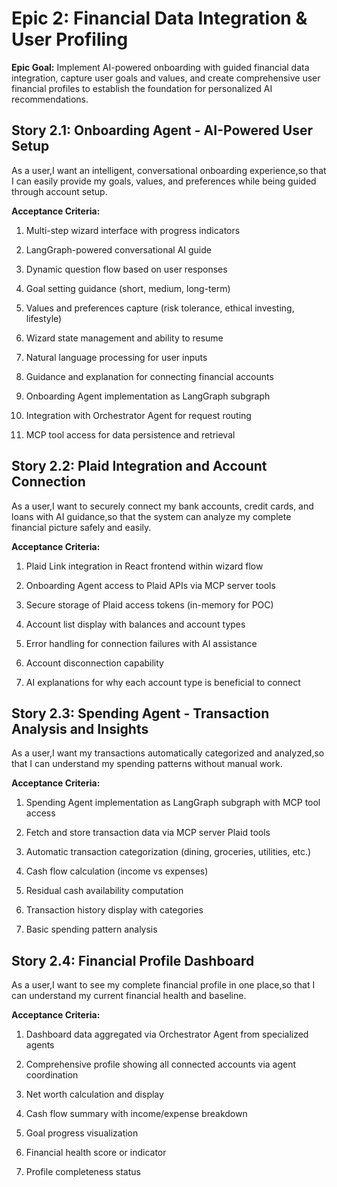 # Epic 2: Financial Data Integration & User Profiling

**Epic Goal:** Implement AI-powered onboarding with guided financial data integration, capture user goals and values, and create comprehensive user financial profiles to establish the foundation for personalized AI recommendations.

## Story 2.1: Onboarding Agent - AI-Powered User Setup

As a user,I want an intelligent, conversational onboarding experience,so that I can easily provide my goals, values, and preferences while being guided through account setup.

**Acceptance Criteria:**

1.  Multi-step wizard interface with progress indicators
    
2.  LangGraph-powered conversational AI guide
    
3.  Dynamic question flow based on user responses
    
4.  Goal setting guidance (short, medium, long-term)
    
5.  Values and preferences capture (risk tolerance, ethical investing, lifestyle)
    
6.  Wizard state management and ability to resume
    
7.  Natural language processing for user inputs
    
8.  Guidance and explanation for connecting financial accounts
    
9.  Onboarding Agent implementation as LangGraph subgraph
    
10.  Integration with Orchestrator Agent for request routing
    
11.  MCP tool access for data persistence and retrieval
    

## Story 2.2: Plaid Integration and Account Connection

As a user,I want to securely connect my bank accounts, credit cards, and loans with AI guidance,so that the system can analyze my complete financial picture safely and easily.

**Acceptance Criteria:**

1.  Plaid Link integration in React frontend within wizard flow
    
2.  Onboarding Agent access to Plaid APIs via MCP server tools
    
3.  Secure storage of Plaid access tokens (in-memory for POC)
    
4.  Account list display with balances and account types
    
5.  Error handling for connection failures with AI assistance
    
6.  Account disconnection capability
    
7.  AI explanations for why each account type is beneficial to connect
    

## Story 2.3: Spending Agent - Transaction Analysis and Insights

As a user,I want my transactions automatically categorized and analyzed,so that I can understand my spending patterns without manual work.

**Acceptance Criteria:**

1.  Spending Agent implementation as LangGraph subgraph with MCP tool access
    
2.  Fetch and store transaction data via MCP server Plaid tools
    
3.  Automatic transaction categorization (dining, groceries, utilities, etc.)
    
4.  Cash flow calculation (income vs expenses)
    
5.  Residual cash availability computation
    
6.  Transaction history display with categories
    
7.  Basic spending pattern analysis
    

## Story 2.4: Financial Profile Dashboard

As a user,I want to see my complete financial profile in one place,so that I can understand my current financial health and baseline.

**Acceptance Criteria:**

1.  Dashboard data aggregated via Orchestrator Agent from specialized agents
    
2.  Comprehensive profile showing all connected accounts via agent coordination
    
3.  Net worth calculation and display
    
4.  Cash flow summary with income/expense breakdown
    
5.  Goal progress visualization
    
6.  Financial health score or indicator
    
7.  Profile completeness status